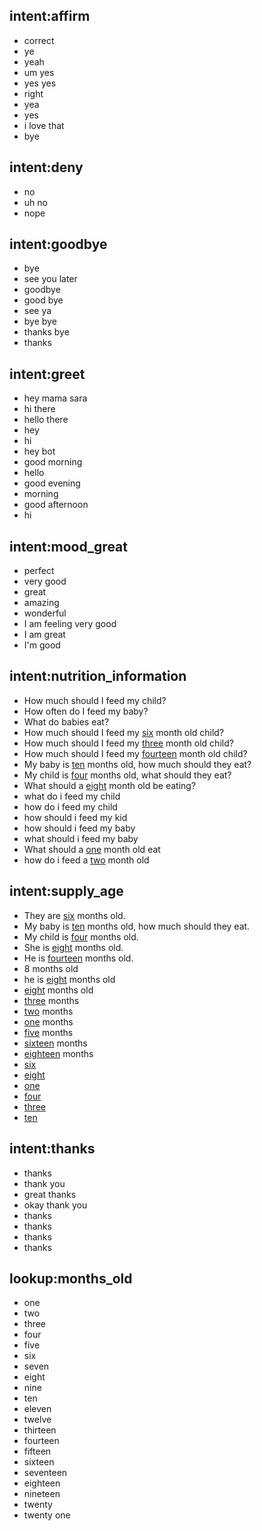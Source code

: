 ## intent:affirm
- correct
- ye
- yeah
- um yes
- yes yes
- right
- yea
- yes
- i love that
- bye

## intent:deny
- no
- uh no
- nope

## intent:goodbye
- bye
- see you later
- goodbye
- good bye
- see ya
- bye bye
- thanks bye
- thanks

## intent:greet
- hey mama sara
- hi there
- hello there
- hey
- hi
- hey bot
- good morning
- hello
- good evening
- morning
- good afternoon
- hi

## intent:mood_great
- perfect
- very good
- great
- amazing
- wonderful
- I am feeling very good
- I am great
- I'm good

## intent:nutrition_information
- How much should I feed my child?
- How often do I feed my baby?
- What do babies eat?
- How much should I feed my [six](months_old) month old child?
- How much should I feed my [three](months_old) month old child?
- How much should I feed my [fourteen](months_old) month old child?
- My baby is [ten](months_old) months old, how much should they eat?
- My child is [four](months_old) months old, what should they eat?
- What should a [eight](months_old) month old be eating?
- what do i feed my child
- how do i feed my child
- how should i feed my kid
- how should i feed my baby
- what should i feed my baby
- What should a [one](months_old) month old eat
- how do i feed a [two](months_old) month old 

## intent:supply_age
- They are [six](months_old) months old.
- My baby is [ten](months_old) months old, how much should they eat.
- My child is [four](months_old) months old.
- She is [eight](months_old) months old.
- He is [fourteen](months_old) months old.
- 8 months old
- he is [eight](months_old) months old
- [eight](months_old) months old
- [three](months_old) months
- [two](months_old) months
- [one](months_old) months
- [five](months_old) months
- [sixteen](months_old) months
- [eighteen](months_old) months
- [six](months_old)
- [eight](months_old)
- [one](months_old)
- [four](months_old)
- [three](months_old)
- [ten](months_old)

## intent:thanks
- thanks
- thank you
- great thanks
- okay thank you
- thanks
- thanks
- thanks
- thanks

## lookup:months_old
- one
- two
- three
- four
- five
- six
- seven
- eight
- nine
- ten
- eleven
- twelve
- thirteen
- fourteen
- fifteen
- sixteen
- seventeen
- eighteen
- nineteen
- twenty
- twenty one